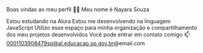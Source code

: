 Boas vindas ao meu perfil 💙💙
Meu nome é Nayara Souza

Estou estudando na Alura
Estou me desenvolvendo na linguagem JavaScript
Utilizo esse espaço para minha organização e compartilhamento dos meu projetos desenvolvidos
Você pode entrar em contato comigo 📫
0001103908479sp@al.educacao.sp.gov.br@email.com


